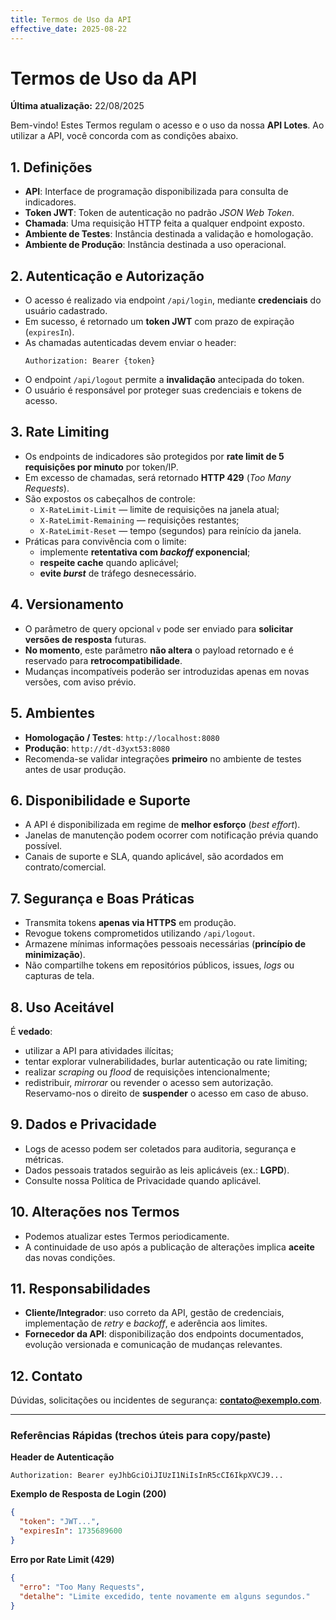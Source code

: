 ```yaml
---
title: Termos de Uso da API
effective_date: 2025-08-22
---
```


# Termos de Uso da API

**Última atualização:** 22/08/2025

Bem-vindo! Estes Termos regulam o acesso e o uso da nossa **API Lotes**. Ao utilizar a API, você concorda com as condições abaixo.

## 1. Definições
- **API**: Interface de programação disponibilizada para consulta de indicadores.
- **Token JWT**: Token de autenticação no padrão *JSON Web Token*.
- **Chamada**: Uma requisição HTTP feita a qualquer endpoint exposto.
- **Ambiente de Testes**: Instância destinada a validação e homologação.
- **Ambiente de Produção**: Instância destinada a uso operacional.

## 2. Autenticação e Autorização
- O acesso é realizado via endpoint `/api/login`, mediante **credenciais** do usuário cadastrado.
- Em sucesso, é retornado um **token JWT** com prazo de expiração (`expiresIn`).
- As chamadas autenticadas devem enviar o header:
  ```http
  Authorization: Bearer {token}
  ```
- O endpoint `/api/logout` permite a **invalidação** antecipada do token.
- O usuário é responsável por proteger suas credenciais e tokens de acesso.

## 3. Rate Limiting
- Os endpoints de indicadores são protegidos por **rate limit de 5 requisições por minuto** por token/IP.
- Em excesso de chamadas, será retornado **HTTP 429** (*Too Many Requests*).
- São expostos os cabeçalhos de controle:
  - `X-RateLimit-Limit` — limite de requisições na janela atual;
  - `X-RateLimit-Remaining` — requisições restantes;
  - `X-RateLimit-Reset` — tempo (segundos) para reinício da janela.
- Práticas para convivência com o limite:
  - implemente **retentativa com *backoff* exponencial**;
  - **respeite cache** quando aplicável;
  - **evite *burst*** de tráfego desnecessário.

## 4. Versionamento
- O parâmetro de query opcional `v` pode ser enviado para **solicitar versões de resposta** futuras.
- **No momento**, este parâmetro **não altera** o payload retornado e é reservado para **retrocompatibilidade**.
- Mudanças incompatíveis poderão ser introduzidas apenas em novas versões, com aviso prévio.

## 5. Ambientes
- **Homologação / Testes**: `http://localhost:8080`
- **Produção**: `http://dt-d3yxt53:8080`
- Recomenda-se validar integrações **primeiro** no ambiente de testes antes de usar produção.

## 6. Disponibilidade e Suporte
- A API é disponibilizada em regime de **melhor esforço** (*best effort*).
- Janelas de manutenção podem ocorrer com notificação prévia quando possível.
- Canais de suporte e SLA, quando aplicável, são acordados em contrato/comercial.

## 7. Segurança e Boas Práticas
- Transmita tokens **apenas via HTTPS** em produção.
- Revogue tokens comprometidos utilizando `/api/logout`.
- Armazene mínimas informações pessoais necessárias (**princípio de minimização**).
- Não compartilhe tokens em repositórios públicos, issues, *logs* ou capturas de tela.

## 8. Uso Aceitável
É **vedado**:
- utilizar a API para atividades ilícitas;
- tentar explorar vulnerabilidades, burlar autenticação ou rate limiting;
- realizar *scraping* ou *flood* de requisições intencionalmente;
- redistribuir, *mirrorar* ou revender o acesso sem autorização.
Reservamo-nos o direito de **suspender** o acesso em caso de abuso.

## 9. Dados e Privacidade
- Logs de acesso podem ser coletados para auditoria, segurança e métricas.
- Dados pessoais tratados seguirão as leis aplicáveis (ex.: **LGPD**).
- Consulte nossa Política de Privacidade quando aplicável.

## 10. Alterações nos Termos
- Podemos atualizar estes Termos periodicamente.
- A continuidade de uso após a publicação de alterações implica **aceite** das novas condições.

## 11. Responsabilidades
- **Cliente/Integrador**: uso correto da API, gestão de credenciais, implementação de *retry* e *backoff*, e aderência aos limites.
- **Fornecedor da API**: disponibilização dos endpoints documentados, evolução versionada e comunicação de mudanças relevantes.

## 12. Contato
Dúvidas, solicitações ou incidentes de segurança: **contato@exemplo.com**.

---

### Referências Rápidas (trechos úteis para copy/paste)

**Header de Autenticação**
```http
Authorization: Bearer eyJhbGciOiJIUzI1NiIsInR5cCI6IkpXVCJ9...
```

**Exemplo de Resposta de Login (200)**
```json
{
  "token": "JWT...",
  "expiresIn": 1735689600
}
```

**Erro por Rate Limit (429)**
```json
{
  "erro": "Too Many Requests",
  "detalhe": "Limite excedido, tente novamente em alguns segundos."
}
```